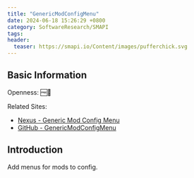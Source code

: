 ```yaml
---
title: "GenericModConfigMenu"
date: 2024-06-18 15:26:29 +0800
category: SoftwareResearch/SMAPI
tags:
header:
  teaser: https://smapi.io/Content/images/pufferchick.svg
---
```


## Basic Information

Openness: 🆓📖

Related Sites:

* [Nexus - Generic Mod Config Menu](https://www.nexusmods.com/stardewvalley/mods/5098)
* [GitHub - GenericModConfigMenu](https://github.com/spacechase0/StardewValleyMods/tree/develop/GenericModConfigMenu)

## Introduction

Add menus for mods to config.
